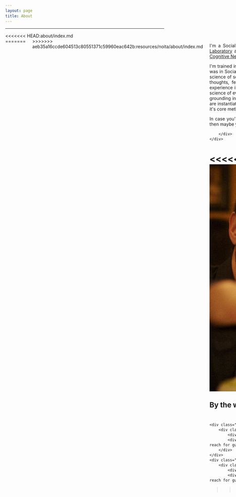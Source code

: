 ```yaml
---
layout: page
title: About
---
```


---

<div class="row">
<<<<<<< HEAD:about/index.md
    <div class="small-7 medium-8 large-9 columns">
=======
    <div class="small-6 medium-7 large-8 columns">
>>>>>>> aeb35a16ccde604513c80551371c59960eac642b:resources/noita/about/index.md
        <div class="content">

<p align="justify">I&#39;m a Social Cognitive Neuroscientist currently working as a postdoc in Ralph Adolphs&#39; <a href="http://www.emotion.caltech.edu/">Emotion and Social Cognition Laboratory</a> at Caltech. Before joining Ralph&#39;s lab, I earned my Ph.D. at UCLA while working in Matt Lieberman&#39;s <a href="http://www.scn.ucla.edu/">Social Cognitive Neuroscience Lab</a> and Naomi Eisenberger&#39;s <a href="http://sanlab.psych.ucla.edu/">Social Affective Neuroscience Lab</a>.</p><p align="justify">I&#39;m trained in the methods and theories of both Social Psychology and Cognitive Neuroscience. My Ph.D. training at UCLA was in Social Psychology. I follow Dan Wegner and Dan Gilbert (see <a href="http://scholar.harvard.edu/dwegner/publications/social-psychology%E2%80%93-science-human-experience">here</a>) in asserting that Social Psychology isn&#39;t <em>just</em> the science of sociality as the name would suggest; rather, Social Psychology is the science of the human experience – of the thoughts, feelings, and behaviors that makeup the everyday lives of ordinary people. As it turns out, our everyday experience is densely populated with other people, and this is true whether we like it or not. Thus, it makes sense that a science of everyday experience would emerge from a science focused on sociality. My Ph.D. training also featured a strong grounding in Cognitive Neuroscience, that is, the discipline of Psychology that seeks to understand how mental processes are instantiated by brain processes. My identity as a Cognitive Neuroscientist is largely tied to my heavy reliance on one of it&#39;s core methods: functional magnetic resonance imaging (fMRI).</p><p align="justify">In case you&#39;re wondering, the brain you see at the top of the page is my own. If that fact makes you wonder even more, then maybe you&#39;ll find <a href="http://www.spspblog.org/this-is-my-brain-on-social-cognition/">this</a> amusing and/or educational.</p>

        </div>
    </div>
<<<<<<< HEAD:about/index.md
    <div class="small-5 medium-4 large-3 columns">
        <div class="card">
            <div class="image"><img src="/public/img/spuntreach.jpg">
        </div>
        <div class="content">
            <p align="center" style="font-size:80%">By the way, this is what I look like when I reach for guacamole.</p>
=======
    <div class="small-6 medium-5 large-4 columns">
        <div class="card">
            <div class="image" style="max-width:150px"><img src="/public/img/spuntreach.jpg"></div>
            <div class="content"><p align="center" style="font-size:80%">By the way, this is what I look like when I reach for guacamole.</p></div>
        </div>
    </div>
    <div class="row">
        <div class="card">
            <div class="image" style="max-width:150px"><img src="/public/img/spuntreach.jpg"></div>
            <div class="content"><p align="center" style="font-size:80%">By the way, this is what I look like when I reach for guacamole.</p></div>
>>>>>>> aeb35a16ccde604513c80551371c59960eac642b:resources/noita/about/index.md
        </div>
    </div>
</div>
